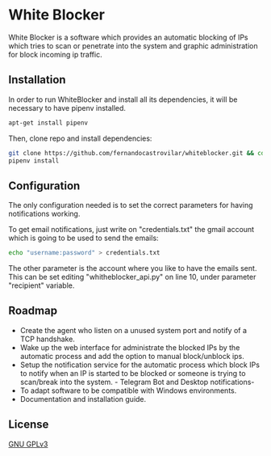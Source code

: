 # White Blocker

White Blocker is a software which provides an automatic blocking of IPs which tries to scan or penetrate into the system and graphic administration for block incoming ip traffic.

## Installation
In order to run WhiteBlocker and install all its dependencies, it will be necessary to have pipenv installed.
```bash
apt-get install pipenv
```
Then, clone repo and install dependencies:
```bash
git clone https://github.com/fernandocastrovilar/whiteblocker.git && cd whiteblocker/
pipenv install
```

## Configuration
The only configuration needed is to set the correct parameters for having notifications working.

To get email notifications, just write on "credentials.txt" the gmail account which is going to be used to send the emails:
```bash
echo "username:password" > credentials.txt
```
The other parameter is the account where you like to have the emails sent. This can be set editing "whitheblocker_api.py" on line 10, under parameter "recipient" variable.

## Roadmap
- Create the agent who listen on a unused system port and notify of a TCP handshake.
- Wake up the web interface for administrate the blocked IPs by the automatic process and add the option to manual block/unblock ips.
- Setup the notification service for the automatic process which block IPs to notify when an IP is started to be blocked or someone is trying to scan/break into the system. - Telegram Bot and Desktop notifications-
- To adapt software to be compatible with Windows environments.
- Documentation and installation guide.

## License
[GNU GPLv3](https://choosealicense.com/licenses/gpl-3.0)
